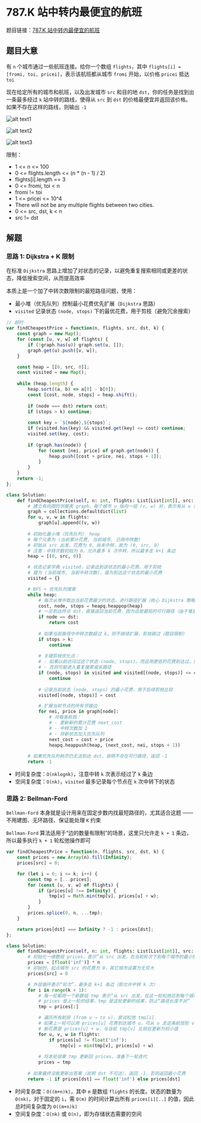 # 787.K 站中转内最便宜的航班

题目链接：[787.K 站中转内最便宜的航班](https://leetcode.cn/problems/cheapest-flights-within-k-stops/)

## 题目大意

有 `n` 个城市通过一些航班连接。给你一个数组 `flights`，其中 `flights[i] = [fromi, toi, pricei]`，表示该航班都从城市 `fromi` 开始，以价格 `pricei` 抵达 `toi`

现在给定所有的城市和航班，以及出发城市 `src` 和目的地 `dst`，你的任务是找到出一条最多经过 `k` 站中转的路线，使得从 `src` 到 `dst` 的价格最便宜并返回该价格。 如果不存在这样的路线，则输出 `-1`

![alt text1](https://github.com/donnapersonal/picx-images-hosting/raw/master/image.9gwsjgdsye.webp)

![alt text2](https://github.com/donnapersonal/picx-images-hosting/raw/master/image.7zqnhpao0e.webp)

![alt text3](https://github.com/donnapersonal/picx-images-hosting/raw/master/image.70ak4j8cka.webp)

限制：
- 1 <= n <= 100
- 0 <= flights.length <= (n * (n - 1) / 2)
- flights[i].length == 3
- 0 <= fromi, toi < n
- fromi != toi
- 1 <= pricei <= 10^4
- There will not be any multiple flights between two cities.
- 0 <= src, dst, k < n
- src != dst

## 解题

### 思路 1: Dijkstra + K 限制

在标准 `Dijkstra` 思路上增加了对状态的记录，以避免重复搜索相同或更差的状态，降低搜索空间，从而提高效率

本质上是一个加了中转次数限制的最短路径问题，使用：
- 最小堆（优先队列）控制最小花费优先扩展（`Dijkstra` 思路）
- `visited` 记录状态 `(node, stops)` 下的最优花费，用于剪枝（避免冗余搜索）

```js
// 超时
var findCheapestPrice = function(n, flights, src, dst, k) {
    const graph = new Map();
    for (const [u, v, w] of flights) {
        if (!graph.has(u)) graph.set(u, []);
        graph.get(u).push([v, w]);
    }

    const heap = [[0, src, 0]];
    const visited = new Map();
    
    while (heap.length) {
        heap.sort((a, b) => a[0] - b[0]);
        const [cost, node, stops] = heap.shift();
        
        if (node === dst) return cost;
        if (stops > k) continue;
        
        const key = `${node},${stops}`;
        if (visited.has(key) && visited.get(key) <= cost) continue;
        visited.set(key, cost);
        
        if (graph.has(node)) {
            for (const [nei, price] of graph.get(node)) {
                heap.push([cost + price, nei, stops + 1]);
            }
        }
    }
    return -1;
};
```
```python
class Solution:
    def findCheapestPrice(self, n: int, flights: List[List[int]], src: int, dst: int, k: int) -> int:
        # 建立有向图的邻接表 graph，每个城市 u 指向一组 (v, w) 对，表示有从 u 到 v 的航班，价格是 w
        graph = collections.defaultdict(list)
        for u, v, w in flights:
            graph[u].append((v, w))
        
        # 初始化最小堆（优先队列） heap
        # 每个元素为 (当前累计花费, 当前城市, 已用中转数)
        # 初始从 src 出发，花费为 0，尚未中转，故为 (0, src, 0)
        # 注意：中转次数初始为 0，允许最多 k 次中转，所以最多走 k+1 条边
        heap = [(0, src, 0)]

        # 状态记录字典 visited，记录达到该状态的最小花费，用于剪枝
        # 键为 (当前城市, 当前中转次数)，值为到达这个状态的最小花费
        visited = {}

        # BFS + 优先队列搜索
        while heap:
            # 每次从堆中取出当前花费最少的状态，进行路径扩展（核心 Dijkstra 策略）
            cost, node, stops = heapq.heappop(heap)
            # 一旦到达终点 dst，直接返回当前花费，因为这是最短的可行路径（由于堆是按最小花费排序）
            if node == dst:
                return cost
            
            # 如果当前路径中中转次数超过 k，则不继续扩展，剪枝跳过（题目限制）
            if stops > k:
                continue
            
            # 关键剪枝优化点：
            # - 如果以前访问过这个状态 (node, stops)，而且用更低的花费到达过，则无需重复探索，跳过
            # - 否则可能进入重复搜索或劣路径
            if (node, stops) in visited and visited[(node, stops)] <= cost:
                continue
            
            # 记录当前状态 (node, stops) 的最小花费，用于后续剪枝比较
            visited[(node, stops)] = cost

            # 扩展当前节点的所有邻接边
            for nei, price in graph[node]:
                # 对每条航班：
                # - 更新新的累计花费 next_cost
                # - 中转次数加 1
                # - 将新状态加入优先队列
                next_cost = cost + price
                heapq.heappush(heap, (next_cost, nei, stops + 1))
        
        # 如果优先队列耗尽仍无法到达 dst，说明不存在可行路径，返回 -1
        return -1
```

- 时间复杂度：`O(nklognk)`，注意中转 `k` 次表示经过了 `k` 条边
- 空间复杂度：`O(nk)`，`visited` 最多记录每个节点在 `k` 次中转下的状态

### 思路 2: Bellman-Ford

`Bellman-Ford` 本身就是设计用来在固定步数内找最短路径的，尤其适合这题 —— 不用建图、无环路径、保证能处理 `K` 约束

`Bellman-Ford` 算法适用于“边的数量有限制”的场景，这里只允许走 `k + 1` 条边，所以最多执行 `k + 1` 轮松弛操作即可

```js
var findCheapestPrice = function(n, flights, src, dst, k) {
    const prices = new Array(n).fill(Infinity);
    prices[src] = 0;

    for (let i = 0; i <= k; i++) {
        const tmp = [...prices];
        for (const [u, v, w] of flights) {
            if (prices[u] !== Infinity) {
                tmp[v] = Math.min(tmp[v], prices[u] + w);
            }
        }
        prices.splice(0, n, ...tmp);
    }

    return prices[dst] === Infinity ? -1 : prices[dst];
};
```
```python
class Solution:
    def findCheapestPrice(self, n: int, flights: List[List[int]], src: int, dst: int, k: int) -> int:
        # 初始化一维数组 prices，表示“从 src 出发，在当前轮次下到每个城市的最小价格”
        prices = [float('inf')] * n
        # 初始时，起点城市 src 的花费为 0，其它城市设置为无穷大
        prices[src] = 0

        # 外层循环表示“轮次”，最多走 k+1 条边（即允许中转 k 次）
        for i in range(k + 1):
            # 每一轮都用一个新数组 tmp 表示“从 src 出发，在这一轮松弛后到每个城市的最小价格”
            # prices 是上一轮的结果，tmp 是这轮更新的结果，防止“路径长度不对”
            tmp = prices[:]  

            # 遍历所有航班 (from u → to v)，尝试松弛 tmp[i]
            # 如果上一轮可以用 prices[u] 花费到达城市 u，可从 u 走这条航班到 v
            # 新花费是 prices[u] + w，与当前 tmp[v] 比较后更新为较小值
            for u, v, w in flights:
                if prices[u] != float('inf'):
                    tmp[v] = min(tmp[v], prices[u] + w)
            
            # 将本轮结果 tmp 更新回 prices，准备下一轮迭代
            prices = tmp
        
        # 如果最终没能更新出答案（说明 dst 不可达），返回 -1，否则返回最小花费
        return -1 if prices[dst] == float('inf') else prices[dst]
```

- 时间复杂度：`O((m+n)k)`，其中 `m` 是数组 `flights` 的长度。状态的数量为 `O(nk)`，对于固定的 `i`，需 `O(m)` 的时间计算出所有 `prices[i][..]` 的值，因此总时间复杂度为 `O((m+n)k)`
- 空间复杂度：`O(nk)` 或 `O(n)`，即为存储状态需要的空间